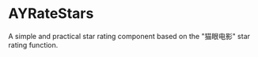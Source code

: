 # AYRateStars
A simple and practical star rating component based on the "猫眼电影" star rating function.
